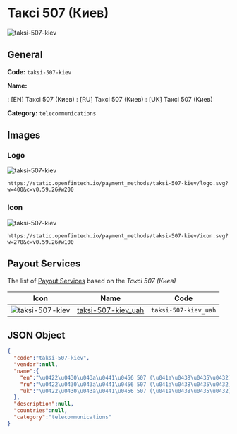 
# Таксі 507 (Киев) 
![taksi-507-kiev](https://static.openfintech.io/payment_methods/taksi-507-kiev/logo.svg?w=400&c=v0.59.26#w200)  

## General 
**Code:** `taksi-507-kiev` 
 
**Name:** 
 
:	[EN] Таксі 507 (Киев) 
:	[RU] Таксі 507 (Киев) 
:	[UK] Таксі 507 (Киев) 
 
**Category:** `telecommunications` 
 

## Images 

### Logo 
![taksi-507-kiev](https://static.openfintech.io/payment_methods/taksi-507-kiev/logo.svg?w=400&c=v0.59.26#w200)  

```
https://static.openfintech.io/payment_methods/taksi-507-kiev/logo.svg?w=400&c=v0.59.26#w200
```  

### Icon 
![taksi-507-kiev](https://static.openfintech.io/payment_methods/taksi-507-kiev/icon.svg?w=278&c=v0.59.26#w100)  

```
https://static.openfintech.io/payment_methods/taksi-507-kiev/icon.svg?w=278&c=v0.59.26#w100
```  

## Payout Services 
 
The list of [Payout Services](/payout-services/) based on the _Таксі 507 (Киев)_ 

|Icon|Name|Code| 
|:---:|:---:|:---:| 
|![taksi-507-kiev](https://static.openfintech.io/payout_methods/taksi-507-kiev/icon.svg?w=278&c=v0.59.26#w40) |[taksi-507-kiev_uah](/payout-services/taksi-507-kiev_uah/)|`taksi-507-kiev_uah`| 
 

## JSON Object 

```json
{
  "code":"taksi-507-kiev",
  "vendor":null,
  "name":{
    "en":"\u0422\u0430\u043a\u0441\u0456 507 (\u041a\u0438\u0435\u0432)",
    "ru":"\u0422\u0430\u043a\u0441\u0456 507 (\u041a\u0438\u0435\u0432)",
    "uk":"\u0422\u0430\u043a\u0441\u0456 507 (\u041a\u0438\u0435\u0432)"
  },
  "description":null,
  "countries":null,
  "category":"telecommunications"
}
```  
